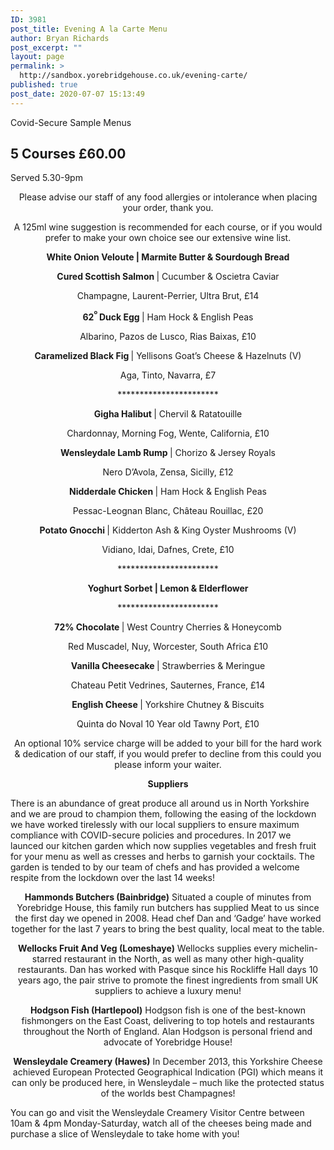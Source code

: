 ```yaml
---
ID: 3981
post_title: Evening A la Carte Menu
author: Bryan Richards
post_excerpt: ""
layout: page
permalink: >
  http://sandbox.yorebridgehouse.co.uk/evening-carte/
published: true
post_date: 2020-07-07 15:13:49
---
```

<div class="section-title section-title-followed-by-content">

Covid-Secure Sample Menus
<h2 class="covid-menu-h2">5 Courses £60.00</h2>
Served 5.30-9pm

</div>
<div>
<div class="row-has-bottom-border full-width-content-with-padding">
<p style="text-align: center;">Please advise our staff of any food allergies or intolerance when placing your order, thank you.</p>
<p style="text-align: center;">A 125ml wine suggestion is recommended for each course, or if you would prefer to make your own choice see our extensive wine list.</p>
<p style="text-align: center;"><strong>White Onion Veloute | Marmite Butter &amp; Sourdough Bread</strong>

<p style="text-align: center;"><strong>Cured Scottish Salmon  </strong>|  Cucumber & Oscietra Caviar </p>
<p style="text-align: center;">Champagne, Laurent-Perrier, Ultra Brut, £14</p>

<p style="text-align: center;"><strong>62<sup>º </sup>Duck Egg </strong>| Ham Hock & English Peas </p>
<p style="text-align: center;">Albarino, Pazos de Lusco, Rias Baixas, £10</p>

<p style="text-align: center;"><strong>Caramelized Black Fig </strong>| Yellisons Goat’s Cheese & Hazelnuts (V)</p>
<p style="text-align: center;">Aga, Tinto, Navarra, £7</p>
<p style="text-align: center;">***********************</p>

<p style="text-align: center;"><strong>Gigha Halibut </strong>| Chervil & Ratatouille</p>
<p style="text-align: center;">Chardonnay, Morning Fog, Wente, California, £10</p>

<p style="text-align: center;"><strong>Wensleydale Lamb Rump </strong>| Chorizo & Jersey Royals</p>
<p style="text-align: center;">Nero D’Avola, Zensa, Sicilly, £12</p>

<p style="text-align: center;"><strong>Nidderdale Chicken </strong>| Ham Hock & English Peas </p>
<p style="text-align: center;">Pessac-Leognan Blanc, Château Rouillac, £20</p>

<p style="text-align: center;"><strong>Potato Gnocchi </strong>| Kidderton Ash & King Oyster Mushrooms (V)</p>
<p style="text-align: center;">Vidiano, Idai, Dafnes, Crete, £10</p>
<p style="text-align: center;">***********************</p>

<p style="text-align: center;"><strong>Yoghurt Sorbet  |  Lemon & Elderflower </strong></p>
<p style="text-align: center;">***********************</p>

<p style="text-align: center;"><strong>72% Chocolate </strong>| West Country Cherries & Honeycomb </p>
<p style="text-align: center;">Red Muscadel, Nuy, Worcester, South Africa £10</p>

<p style="text-align: center;"><strong>Vanilla Cheesecake </strong>| Strawberries & Meringue </p>
<p style="text-align: center;">Chateau Petit Vedrines, Sauternes, France, £14</p>

<p style="text-align: center;"><strong>English Cheese </strong>| Yorkshire Chutney & Biscuits </p>
<p style="text-align: center;">Quinta do Noval 10 Year old Tawny Port, £10</p>

<p style="text-align: center;">An optional 10% service charge will be added to your bill for the hard work & dedication of our staff, if you would prefer to decline from this could you please inform your waiter.</p>
</div>
<div class="full-width-content-with-padding">
<p style="text-align: center;"><strong>Suppliers</strong></p>
There is an abundance of great produce all around us in North Yorkshire and we are proud to champion them, following the easing of the lockdown we have worked tirelessly with our local suppliers to ensure maximum compliance with COVID-secure policies and procedures.
In 2017 we launced our kitchen garden which now supplies vegetables and fresh fruit for your menu as well as cresses and herbs to garnish your cocktails. The garden is tended to by our team of chefs and has provided a welcome respite from the lockdown over the last 14 weeks!
<p style="text-align: center;"><strong>Hammonds Butchers (Bainbridge)</strong>
Situated a couple of minutes from Yorebridge House, this family run butchers has supplied
Meat to us since the first day we opened in 2008.
Head chef Dan and ‘Gadge’ have worked together for the last 7 years to bring the best quality, local meat to the table.</p>
<p style="text-align: center;"><strong>Wellocks Fruit And Veg (Lomeshaye)</strong>
Wellocks supplies every michelin-starred restaurant in the North, as well as many other high-quality restaurants.
Dan has worked with Pasque since his Rockliffe Hall days 10 years ago, the pair strive to promote the finest ingredients from small UK suppliers to achieve a luxury menu!</p>
<p style="text-align: center;"><strong>Hodgson Fish (Hartlepool)</strong>
Hodgson fish is one of the best-known fishmongers on the East Coast, delivering to top hotels and restaurants throughout the North of England.
Alan Hodgson is personal friend and advocate of Yorebridge House!</p>
<p style="text-align: center;"><strong>Wensleydale Creamery (Hawes)</strong>
In December 2013, this Yorkshire Cheese achieved European Protected Geographical Indication (PGI) which means it can only be produced here, in Wensleydale – much like the protected status of the worlds best Champagnes!</p>
You can go and visit the Wensleydale Creamery Visitor Centre between 10am & 4pm Monday-Saturday, watch all of the cheeses being made and purchase a slice of Wensleydale to take home with you!
</div>
</div>
